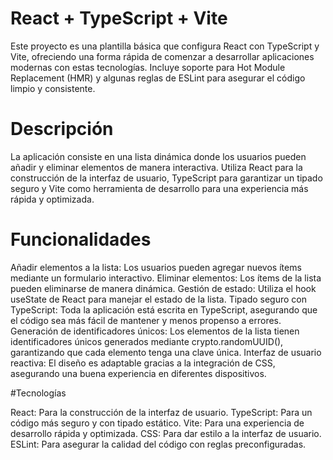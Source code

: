 # React + TypeScript + Vite

Este proyecto es una plantilla básica que configura React con TypeScript y Vite, ofreciendo una forma rápida de comenzar a desarrollar aplicaciones modernas con estas tecnologías. Incluye soporte para Hot Module Replacement (HMR) y algunas reglas de ESLint para asegurar el código limpio y consistente.

# Descripción

La aplicación consiste en una lista dinámica donde los usuarios pueden añadir y eliminar elementos de manera interactiva. Utiliza React para la construcción de la interfaz de usuario, TypeScript para garantizar un tipado seguro y Vite como herramienta de desarrollo para una experiencia más rápida y optimizada.

# Funcionalidades

Añadir elementos a la lista: Los usuarios pueden agregar nuevos ítems mediante un formulario interactivo.
Eliminar elementos: Los ítems de la lista pueden eliminarse de manera dinámica.
Gestión de estado: Utiliza el hook useState de React para manejar el estado de la lista.
Tipado seguro con TypeScript: Toda la aplicación está escrita en TypeScript, asegurando que el código sea más fácil de mantener y menos propenso a errores.
Generación de identificadores únicos: Los elementos de la lista tienen identificadores únicos generados mediante crypto.randomUUID(), garantizando que cada elemento tenga una clave única.
Interfaz de usuario reactiva: El diseño es adaptable gracias a la integración de CSS, asegurando una buena experiencia en diferentes dispositivos.

#Tecnologías

React: Para la construcción de la interfaz de usuario.
TypeScript: Para un código más seguro y con tipado estático.
Vite: Para una experiencia de desarrollo rápida y optimizada.
CSS: Para dar estilo a la interfaz de usuario.
ESLint: Para asegurar la calidad del código con reglas preconfiguradas.
